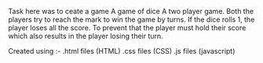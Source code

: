 Task here was to ceate a game 
A game of dice 
A two player game. 
Both the players try to reach the mark to win the game by turns.
If the dice rolls 1, the player loses all the score.
To prevent that the player must hold their score which also results in the player losing their turn.

Created using :-
.html files (HTML)
.css files (CSS)
.js files (javascript)

